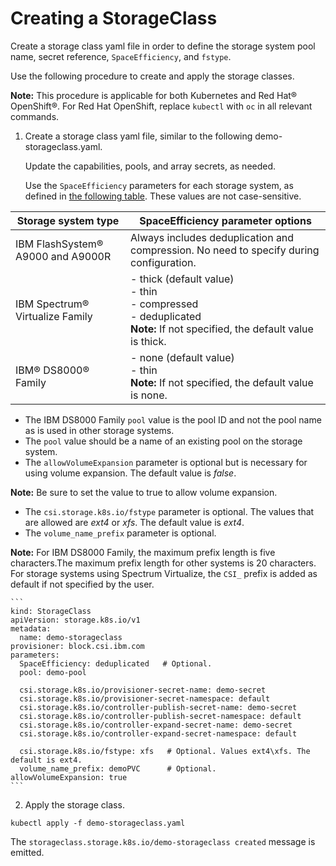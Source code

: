 # Creating a StorageClass

Create a storage class yaml file in order to define the storage system pool name, secret reference, `SpaceEfficiency`, and `fstype`.

Use the following procedure to create and apply the storage classes.

**Note:** This procedure is applicable for both Kubernetes and Red Hat® OpenShift®. For Red Hat OpenShift, replace `kubectl` with `oc` in all relevant commands.

1. Create a storage class yaml file, similar to the following demo-storageclass.yaml.

   Update the capabilities, pools, and array secrets, as needed.

   Use the `SpaceEfficiency` parameters for each storage system, as defined in [the following table](#spaceefficiency). These values are not case-sensitive.

|Storage system type|SpaceEfficiency parameter options|
|-------------------|---------------------------------|
|IBM FlashSystem® A9000 and A9000R|Always includes deduplication and compression. No need to specify during configuration.|
|IBM Spectrum® Virtualize Family|- thick (default value) <br />- thin<br />- compressed<br />- deduplicated<br />**Note:** If not specified, the default value is thick.|
|IBM® DS8000® Family| - none (default value)<br />- thin<br />**Note:** If not specified, the default value is none.|

  - The IBM DS8000 Family `pool` value is the pool ID and not the pool name as is used in other storage systems.
  - The `pool` value should be a name of an existing pool on the storage system.
  - The `allowVolumeExpansion` parameter is optional but is necessary for using volume expansion. The default value is _false_.

  **Note:** Be sure to set the value to true to allow volume expansion.

  - The `csi.storage.k8s.io/fstype` parameter is optional. The values that are allowed are _ext4_ or _xfs_. The default value is _ext4_.
  - The `volume_name_prefix` parameter is optional.

  **Note:** For IBM DS8000 Family, the maximum prefix length is five characters.The maximum prefix length for other systems is 20 characters.<br />For storage systems using Spectrum Virtualize, the `CSI_` prefix is added as default if not specified by the user.

    ```
    kind: StorageClass
    apiVersion: storage.k8s.io/v1
    metadata:
      name: demo-storageclass
    provisioner: block.csi.ibm.com
    parameters:
      SpaceEfficiency: deduplicated   # Optional.
      pool: demo-pool
    
      csi.storage.k8s.io/provisioner-secret-name: demo-secret
      csi.storage.k8s.io/provisioner-secret-namespace: default
      csi.storage.k8s.io/controller-publish-secret-name: demo-secret
      csi.storage.k8s.io/controller-publish-secret-namespace: default
      csi.storage.k8s.io/controller-expand-secret-name: demo-secret
      csi.storage.k8s.io/controller-expand-secret-namespace: default
    
      csi.storage.k8s.io/fstype: xfs   # Optional. Values ext4\xfs. The default is ext4.
      volume_name_prefix: demoPVC      # Optional.
    allowVolumeExpansion: true
    ```

2. Apply the storage class.

  ```
  kubectl apply -f demo-storageclass.yaml
  ```

   The `storageclass.storage.k8s.io/demo-storageclass created` message is emitted.


